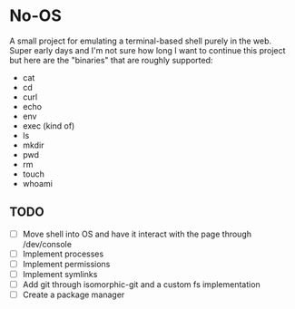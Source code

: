 # No-OS

A small project for emulating a terminal-based shell purely in the web. Super
early days and I'm not sure how long I want to continue this project but here
are the "binaries" that are roughly supported:

- cat
- cd
- curl
- echo
- env
- exec (kind of)
- ls
- mkdir
- pwd
- rm
- touch
- whoami

## TODO

- [ ] Move shell into OS and have it interact with the page through /dev/console
- [ ] Implement processes
- [ ] Implement permissions
- [ ] Implement symlinks
- [ ] Add git through isomorphic-git and a custom fs implementation
- [ ] Create a package manager

